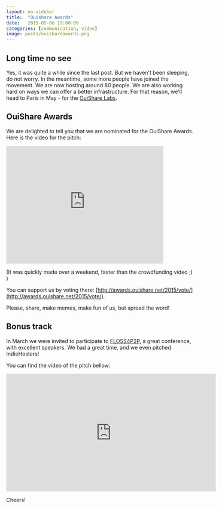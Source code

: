```yaml
---
layout: no-sidebar
title:  "Ouishare Awards"
date:   2015-05-06 19:00:00
categories: [communication, video]
image: posts/ouishareawards.png
---
```


## Long time no see

Yes, it was quite a while since the last post. But we haven't been sleeping, do not worry. In the meantime, some more people have joined the movement. We are now hosting around 80 people.
We are also working hard on ways we can offer a better infrastructure. For that reason, we'll head to Paris in May - for the [OuiShare Labs](http://camp.ouisharelabs.net/2015/).

## OuiShare Awards

We are delighted to tell you that we are nominated for the OuiShare Awards. Here is the video for the pitch:

<iframe width="420" height="315" src="https://www.youtube.com/embed/QKB8jR-hULU" frameborder="0" allowfullscreen></iframe>

(It was quickly made over a weekend, faster than the crowdfunding video ;) )

You can support us by voting there: [http://awards.ouishare.net/2015/vote/](http://awards.ouishare.net/2015/vote/).

Please, share, make memes, make fun of us, but spread the word!

## Bonus track

In March we were invited to participate to [FLOSS4P2P](http://www.p2pvalue.eu/floss4p2p-workshop-agenda), a great conference, with excellent speakers. We had a great time, and we even pitched IndieHosters!

You can find the video of the pitch bellow:

<iframe width="560" height="315" src="https://www.youtube.com/embed/OtCWW0FTKw8" frameborder="0" allowfullscreen></iframe>

Cheers!

